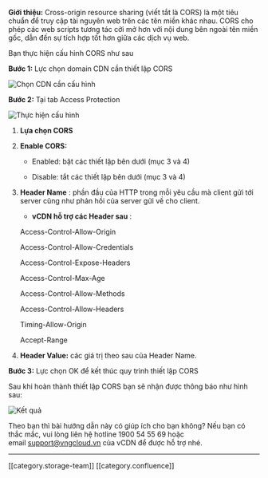  **Giới thiệu:**  Cross-origin resource sharing (viết tắt là CORS) là một tiêu chuẩn để truy cập tài nguyên web trên các tên miền khác nhau. CORS cho phép các web scripts tương tác cởi mở hơn với nội dung bên ngoài tên miền gốc, dẫn đến sự tích hợp tốt hơn giữa các dịch vụ web.

Bạn thực hiện cấu hình CORS như sau 

 **Bước 1:**  Lực chọn domain CDN cần thiết lập CORS

![Chọn CDN cần cấu hình](images/storage/NANGCAO_CORS_1.jpg)

 **Bước 2:** Tại tab Access Protection

![Thực hiện cấu hình](images/storage/NANGCAO_CORS_2.jpg)


1.  **Lựa chọn CORS** 


1.  **Enable CORS:** 


    * Enabled: bật các thiết lập bên dưới (mục 3 và 4)


    * Disable: tắt các thiết lập bên dưới (mục 3 và 4)



    
1.  **Header Name** : phần đầu của HTTP trong mỗi yêu cầu mà client gửi tới server cũng như phản hồi của server gửi về cho client.


    *  **vCDN hỗ trợ các Header sau** :

    Access-Control-Allow-Origin

    Access-Control-Allow-Credentials

    Access-Control-Expose-Headers

    Access-Control-Max-Age

    Access-Control-Allow-Methods

    Access-Control-Allow-Headers

    Timing-Allow-Origin

    Accept-Range



    
1.  **Header Value:**  các giá trị theo sau của Header Name.



 **Bước 3:**  Lực chọn OK để kết thúc quy trình thiết lập CORS

Sau khi hoàn thành thiết lập CORS bạn sẽ nhận được thông báo như hình sau:

![Kết quả](images/storage/NANGCAO_CORS_3.jpg)





Theo bạn thì bài hướng dẫn này có giúp ích cho bạn không? Nếu bạn có thắc mắc, vui lòng liên hệ hotline 1900 54 55 69 hoặc email [support@vngcloud.vn](mailto:support@vngcloud.vn) của vCDN để được hỗ trợ nhé.



*****

[[category.storage-team]] 
[[category.confluence]] 
